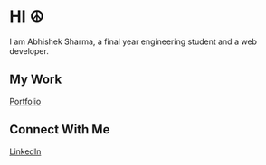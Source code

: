 # HI ☮
I am Abhishek Sharma, a final year engineering student and a web developer.

## My Work
[Portfolio](https://www.shakey.in)
## Connect With Me
[LinkedIn](https://www.linkedin.com/in/abhishek-8211/)
